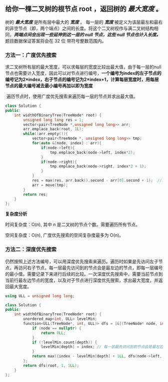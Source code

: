 ## 给你一棵二叉树的根节点 root ，返回树的 ***最大宽度*** 。

树的 ***最大宽度*** 是所有层中最大的 ***宽度*** 。
每一层的 ***宽度*** 被定义为该层最左和最右的非空节点（即，两个端点）之间的长度。将这个二叉树视作与满二叉树结构相同，***两端点间会出现一些延伸到这一层的 null 节点，这些 null 节点也计入长度。***
题目数据保证答案将会在  32 位 带符号整数范围内。



### 方法一：广度优先搜索

​	求二叉树所有层的最大宽度，可以求每层的宽度比较出最大值，由于每一层的null节点也需要计入宽度，因此可以对节点进行编号，**一个编号为index的左子节点的编号记为2×index，右子节点的编号记为2×index+1，计算每层宽度时，用每层节点的最大编号减去最小编号再加以即为宽度**

​	遍历节点时，使用广度优先搜索来遍历每一层的节点并求出最大值。

```c++
class Solution {
public:
    int widthOfBinaryTree(TreeNode* root) {
		unsigned long long res = 1;
        vector<pair<TreeNode *,unsigned long long>> arr;
        arr.emplace_back(root, 1L);
        while(!arr.empty()){	
            vector<pair<TreeNode *, unsigned long long>> tmp;
            for(auto &[node, index] : arr){
                if(node->left){
                    tmp.emplace_back(node->left, index*2);
                }
                if(node->right){
                    tmp.emplace_back(node->right, index*2 + 1);
                }
            }
            res = max(res, arr.back().second - arr[0].second + 1);	//求最大值
            arr = move(tmp);
        }
        return res;
    }
};
```

**复杂度分析**

时间复杂度：O(n), 其中 n 是二叉树的节点个数。需要遍历所有节点。

空间复杂度：O(n), 广度优先搜索的空间复杂度最多为 O(n)。



### 方法二：深度优先搜索

仍然按照上述方法编号，可以用深度优先搜索来遍历。遍历时如果是先访问左子节点，再访问右子节点，每一层最先访问到的节点会是最左边的节点，即每一层编号的最小值，需要记录下来进行后续的比较。一次深度优先搜索中，需要当前节点到当前行最左边节点的宽度，以及对子节点进行深度优先搜索，求出最大宽度，并返回最大宽度。

```c++
using ULL = unsigned long long;

class Solution {
public:
    int widthOfBinaryTree(TreeNode* root) {
        unordered_map<int, ULL> levelMin;
        function<ULL(TreeNode*, int, ULL)> dfs = [&](TreeNode* node, int depth, ULL index)->ULL {
            if (node == nullptr) {
                return 0LL;
            }
            if (!levelMin.count(depth)) {
                levelMin[depth] = index; // 每一层最先访问到的节点会是最左边的节点，即每一层编号的最小值
            }
            return max({index - levelMin[depth] + 1LL, dfs(node->left, depth + 1, index * 2), dfs(node->right, depth + 1, index * 2 + 1)});
        };
        return dfs(root, 1, 1LL);
    }
};
```

